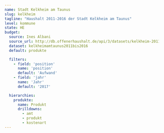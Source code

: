 ```yaml
---
name: Stadt Kelkheim am Taunus
slug: kelkheim
tagline: "Haushalt 2011-2016 der Stadt Kelkheim am Taunus"
level: kommune
state: HE
budget:
  source: Ines Albani
  source_url: http://db.offenerhaushalt.de/api/3/datasets/kelkheim-2011-bis-entwurf-2017/serve/kelkheimamtaunus2011bis2017.xlsx
  dataset: kelkheimamtaunus2011bis2016
  default: produkte

  filters:
    - field: 'position'
      name: 'position'
      default: 'Aufwand'
    - field: 'jahr'
      name: 'Jahr'
      default: '2017'

  hierarchies:
    produkte:
      name: Produkt
      drilldowns:
        - amt
        - produkt
        - kostenart
---
```

